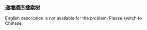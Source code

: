 ### [递增顺序搜索树](https://leetcode.com/problems/NYBBNL)

<p>English description is not available for the problem. Please switch to Chinese.</p>
